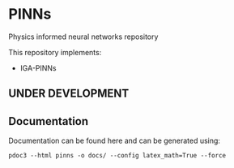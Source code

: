 # PINNs

Physics informed neural networks repository

This repository implements:
 
 * IGA-PINNs

## UNDER DEVELOPMENT ##

## Documentation

Documentation can be found here and can be generated using:
```
pdoc3 --html pinns -o docs/ --config latex_math=True --force 
```